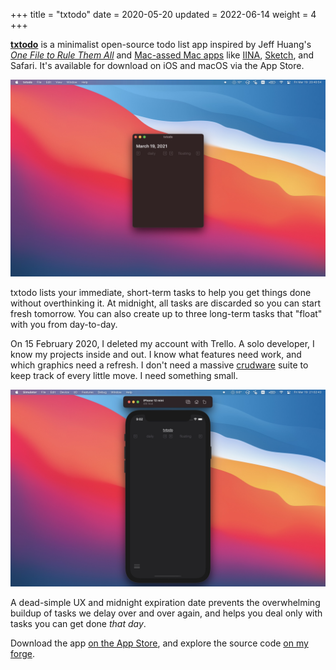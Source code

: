 +++
title = "txtodo"
date = 2020-05-20
updated = 2022-06-14
weight = 4
+++

[**txtodo**] is a minimalist open-source todo list app inspired by Jeff
Huang's [*One File to Rule Them All*] and [Mac-assed Mac apps] like
[IINA], [Sketch], and Safari. It's available for download on iOS and
macOS via the App Store.

<!-- more -->

![txtodo on MacOS Big Sur, with no tasks][macos]

txtodo lists your immediate, short-term tasks to help you get things
done without overthinking it. At midnight, all tasks are discarded so
you can start fresh tomorrow. You can also create up to three long-term
tasks that "float" with you from day-to-day.

On 15 February 2020, I deleted my account with Trello. A solo developer,
I know my projects inside and out. I know what features need work, and
which graphics need a refresh. I don't need a massive [crudware] suite
to keep track of every little move. I need something small.

![txtodo on iOS 14, with no tasks][ios]

A dead-simple UX and midnight expiration date prevents the overwhelming
buildup of tasks we delay over and over again, and helps you deal only
with tasks you can get done *that day*.

Download the app [on the App Store], and explore the source code [on my
forge].

[**txtodo**]: https://txtodo.app/
[*One File to Rule Them All*]: https://jeffhuang.com/productivity_text_file/
[Mac-assed Mac apps]: https://daringfireball.net/linked/2020/03/20/mac-assed-mac-apps
[IINA]: https://iina.io/
[Sketch]: https://www.sketch.com/

[macos]: blank.jpg
[crudware]: http://catb.org/jargon/html/C/crudware.html
[ios]: simulator.jpg

[on the App Store]: https://apps.apple.com/us/app/txtodo/id1504609185
[on my forge]: https://git.figbert.com/txtodo/
